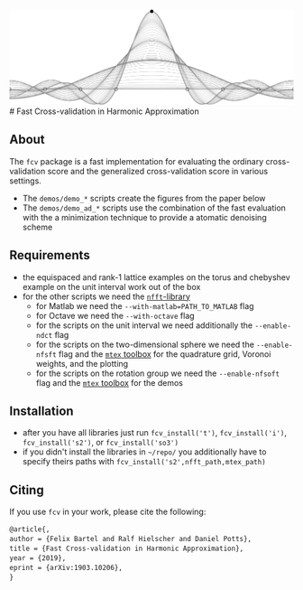 <img src="./fcv.svg">
# Fast Cross-validation in Harmonic Approximation

## About

The `fcv` package is a fast implementation for evaluating the ordinary cross-validation score and the generalized cross-validation score in various settings.
 * The `demos/demo_*` scripts create the figures from the paper below
 * The `demos/demo_ad_*` scripts use the combination of the fast evaluation with the a minimization technique to provide a atomatic denoising scheme


## Requirements

 * the equispaced and rank-1 lattice examples on the torus and chebyshev example on the unit interval work out of the box
 * for the other scripts we need the [`nfft`-library](https://www-user.tu-chemnitz.de/~potts/nfft)
   * for Matlab we need the `--with-matlab=PATH_TO_MATLAB` flag
   * for Octave we need the `--with-octave` flag
   * for the scripts on the unit interval we need additionally the `--enable-ndct` flag
   * for the scripts on the two-dimensional sphere we need the `--enable-nfsft` flag and the [`mtex` toolbox](https://github.com/mtex-toolbox) for the quadrature grid, Voronoi weights, and the plotting
   * for the scripts on the rotation group we need the `--enable-nfsoft` flag and the [`mtex` toolbox](https://github.com/mtex-toolbox) for the demos

## Installation

* after you have all libraries just run `fcv_install('t')`, `fcv_install('i')`, `fcv_install('s2')`, or `fcv_install('so3')`
* if you didn't install the libraries in `~/repo/` you additionally have to specify theirs paths with `fcv_install('s2',nfft_path,mtex_path)`

## Citing

If you use `fcv` in your work, please cite the following:

```tex
@article{,
author = {Felix Bartel and Ralf Hielscher and Daniel Potts},
title = {Fast Cross-validation in Harmonic Approximation},
year = {2019},
eprint = {arXiv:1903.10206},
}
```
